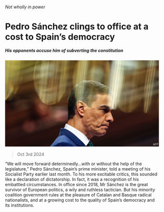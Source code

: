 ###### Not wholly in power

# Pedro Sánchez clings to office at a cost to Spain’s democracy 

##### His opponents accuse him of subverting the constitution 

![image](images/20241005_EUP001.jpg) 

> Oct 3rd 2024 

“We will move forward determinedly…with or without the help of the legislature,” Pedro Sánchez, Spain’s prime minister, told a meeting of his Socialist Party earlier last month. To his more excitable critics, this sounded like a declaration of dictatorship. In fact, it was a recognition of his embattled circumstances. In office since 2018, Mr Sánchez is the great survivor of European politics, a wily and ruthless tactician. But his minority coalition government rules at the pleasure of Catalan and Basque radical nationalists, and at a growing cost to the quality of Spain’s democracy and its institutions.

